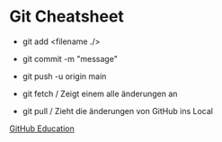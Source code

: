 # Git Cheatsheet


- git add <filename ./>
- git commit -m "message"
- git push -u origin main

- git fetch / Zeigt einem alle änderungen an
- git pull / Zieht die änderungen von GitHub ins Local

[GitHub Education](https://education.github.com/git-cheat-sheet-education.pdf)